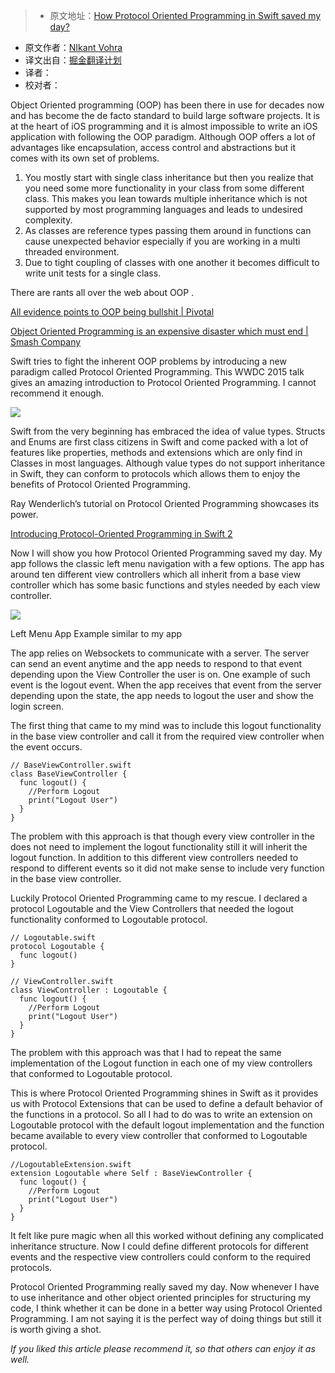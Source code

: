 > * 原文地址：[How Protocol Oriented Programming in Swift saved my day?](https://medium.com/ios-os-x-development/how-protocol-oriented-programming-in-swift-saved-my-day-75737a6af022)
* 原文作者：[NIkant Vohra](https://medium.com/@nikantvohra)
* 译文出自：[掘金翻译计划](https://github.com/xitu/gold-miner)
* 译者：
* 校对者：


Object Oriented programming (OOP) has been there in use for decades now and has become the de facto standard to build large software projects. It is at the heart of iOS programming and it is almost impossible to write an iOS application with following the OOP paradigm. Although OOP offers a lot of advantages like encapsulation, access control and abstractions but it comes with its own set of problems.

1.  You mostly start with single class inheritance but then you realize that you need some more functionality in your class from some different class. This makes you lean towards multiple inheritance which is not supported by most programming languages and leads to undesired complexity.
2.  As classes are reference types passing them around in functions can cause unexpected behavior especially if you are working in a multi threaded environment.
3.  Due to tight coupling of classes with one another it becomes difficult to write unit tests for a single class.

There are rants all over the web about OOP .

[All evidence points to OOP being bullshit | Pivotal](about:blank)

[Object Oriented Programming is an expensive disaster which must end | Smash Company](http://www.smashcompany.com/technology/object-oriented-programming-is-an-expensive-disaster-which-must-end)



Swift tries to fight the inherent OOP problems by introducing a new paradigm called Protocol Oriented Programming. This WWDC 2015 talk gives an amazing introduction to Protocol Oriented Programming. I cannot recommend it enough.

[![](https://i.ytimg.com/vi_webp/g2LwFZatfTI/hqdefault.webp)](https://www.youtube.com/embed/g2LwFZatfTI?wmode=opaque&widget_referrer=https%3A%2F%2Fmedium.com%2Fmedia%2Ff137712b1f42988c4a0a99675aa7c26d%3FmaxWidth%3D700&enablejsapi=1&origin=https%3A%2F%2Fcdn.embedly.com&widgetid=1)

Swift from the very beginning has embraced the idea of value types. Structs and Enums are first class citizens in Swift and come packed with a lot of features like properties, methods and extensions which are only find in Classes in most languages. Although value types do not support inheritance in Swift, they can conform to protocols which allows them to enjoy the benefits of Protocol Oriented Programming.

Ray Wenderlich’s tutorial on Protocol Oriented Programming showcases its power.

[Introducing Protocol-Oriented Programming in Swift 2](about:blank)

Now I will show you how Protocol Oriented Programming saved my day. My app follows the classic left menu navigation with a few options. The app has around ten different view controllers which all inherit from a base view controller which has some basic functions and styles needed by each view controller.



![](https://cdn-images-2.medium.com/max/800/1*kzD0ekSgHvBvu23OAyW7Fg.jpeg)

Left Menu App Example similar to my app



The app relies on Websockets to communicate with a server. The server can send an event anytime and the app needs to respond to that event depending upon the View Controller the user is on. One example of such event is the logout event. When the app receives that event from the server depending upon the state, the app needs to logout the user and show the login screen.

The first thing that came to my mind was to include this logout functionality in the base view controller and call it from the required view controller when the event occurs.

    // BaseViewController.swift
    class BaseViewController {
      func logout() {
        //Perform Logout
        print("Logout User")
      }
    }

The problem with this approach is that though every view controller in the does not need to implement the logout functionality still it will inherit the logout function. In addition to this different view controllers needed to respond to different events so it did not make sense to include very function in the base view controller.

Luckily Protocol Oriented Programming came to my rescue. I declared a protocol Logoutable and the View Controllers that needed the logout functionality conformed to Logoutable protocol.

    // Logoutable.swift
    protocol Logoutable {
      func logout()
    }

    // ViewController.swift
    class ViewController : Logoutable {
      func logout() {
        //Perform Logout
        print("Logout User")
      }
    }

The problem with this approach was that I had to repeat the same implementation of the Logout function in each one of my view controllers that conformed to Logoutable protocol.

This is where Protocol Oriented Programming shines in Swift as it provides us with Protocol Extensions that can be used to define a default behavior of the functions in a protocol. So all I had to do was to write an extension on Logoutable protocol with the default logout implementation and the function became available to every view controller that conformed to Logoutable protocol.

    //LogoutableExtension.swift
    extension Logoutable where Self : BaseViewController {
      func logout() {
        //Perform Logout
        print("Logout User")
      }
    }

It felt like pure magic when all this worked without defining any complicated inheritance structure. Now I could define different protocols for different events and the respective view controllers could conform to the required protocols.

Protocol Oriented Programming really saved my day. Now whenever I have to use inheritance and other object oriented principles for structuring my code, I think whether it can be done in a better way using Protocol Oriented Programming. I am not saying it is the perfect way of doing things but still it is worth giving a shot.



_If you liked this article please recommend it, so that others can enjoy it as well._

